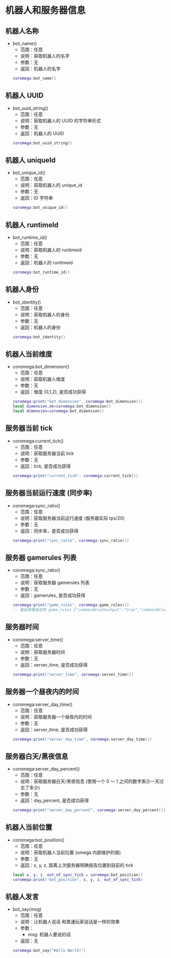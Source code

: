 # 机器人和服务器信息

## 机器人名称

- bot_name()
  - 范围：任意
  - 说明：获取机器人的名字
  - 参数：无
  - 返回：机器人的名字
  ```lua
  coromega:bot_name()
  ```

## 机器人 UUID

- bot_uuid_string()
  - 范围：任意
  - 说明：获取机器人的 UUID 的字符串形式
  - 参数：无
  - 返回：机器人的 UUID
  ```lua
  coromega:bot_uuid_string()
  ```

## 机器人 uniqueId

- bot_unique_id()
  - 范围：任意
  - 说明：获取机器人的 unique_id
  - 参数：无
  - 返回：ID 字符串
  ```lua
  coromega:bot_unique_id()
  ```

## 机器人 runtimeId

- bot_runtime_id()
  - 范围：任意
  - 说明：获取机器人的 runtimeid
  - 参数：无
  - 返回：机器人的 runtimeid
  ```lua
  coromega:bot_runtime_id()
  ```

## 机器人身份

- bot_identity()
  - 范围：任意
  - 说明：获取机器人的身份
  - 参数：无
  - 返回：机器人的身份
  ```lua
  coromega:bot_identity()
  ```

## 机器人当前维度

- coromega:bot_dimension()
  - 范围：任意
  - 说明：获取机器人维度
  - 参数：无
  - 返回：维度 (0,1,2), 是否成功获得
  ```lua
  coromega:print("bot_dimension", coromega:bot_dimension())
  local dimension,ok=coromega:bot_dimension()
  local dimension=coromega:bot_dimension()
  ```

## 服务器当前 tick

- coromega:current_tick()
  - 范围：任意
  - 说明：获取服务器当前 tick
  - 参数：无
  - 返回：tick, 是否成功获得
  ```lua
  coromega:print("current_tick", coromega:current_tick())
  ```

## 服务器当前运行速度 (同步率)

- coromega:sync_ratio()
  - 范围：任意
  - 说明：获取服务器当前运行速度 (服务器实际 tps/20)
  - 参数：无
  - 返回：同步率，是否成功获得
  ```lua
  coromega:print("sync_ratio", coromega:sync_ratio())
  ```

## 服务器 gamerules 列表

- coromega:sync_ratio()
  - 范围：任意
  - 说明：获取服务器 gamerules 列表
  - 参数：无
  - 返回：gamerules, 是否成功获得
  ```lua
  coromega:print("game_rules", coromega:game_rules())
  -- 看起来像是这样 game_rules {"commandblockoutput":"true","commandblocksenabled":"false","dodaylightcycle":"false","doentitydrops":"true","dofiretick":"true","doimmediaterespawn":"false","doinsomnia":"true","domobloot":"true","domobspawning":"true","dotiledrops":"true","doweathercycle":"false","drowningdamage":"true","falldamage":"true","firedamage":"true","freezedamage":"true","functioncommandlimit":"20000","keepinventory":"false","maxcommandchainlength":"131070","mobgriefing":"true","naturalregeneration":"true","pvp":"true","randomtickspeed":"2","respawnblocksexplode":"true","sendcommandfeedback":"true","showbordereffect":"true","showcoordinates":"true","showdeathmessages":"true","showtags":"true","spawnradius":"10","tntexplodes":"true"} true
  ```

## 服务器时间

- coromega:server_time()
  - 范围：任意
  - 说明：获取服务器时间
  - 参数：无
  - 返回：server_time, 是否成功获得
  ```lua
  coromega:print("server_time", coromega:server_time())
  ```

## 服务器一个昼夜内的时间

- coromega:server_day_time()
  - 范围：任意
  - 说明：获取服务器一个昼夜内的时间
  - 参数：无
  - 返回：server_time, 是否成功获得
  ```lua
  coromega:print("server_day_time", coromega:server_day_time())
  ```

## 服务器白天/黑夜信息

- coromega:server_day_percent()
  - 范围：任意
  - 说明：获取服务器白天/黑夜信息 (使用一个 0 ～ 1 之间的数字表示一天过去了多少)
  - 参数：无
  - 返回：day_percent, 是否成功获得
  ```lua
  coromega:print("server_day_percent", coromega:server_day_percent())
  ```

## 机器人当前位置

- coromega:bot_position()
  - 范围：任意
  - 说明：获取机器人当前位置 (omega 内部维护的值)
  - 参数：无
  - 返回：x, y, z, 距离上次服务器明确报告位置到目前的 tick
  ```lua
  local x, y, z, out_of_sync_tick = coromega:bot_position()
  coromega:print("bot_position", x, y, z, out_of_sync_tick)
  ```

## 机器人发言

- bot_say(msg)
  - 范围：任意
  - 说明：让机器人说话 和普通玩家说话是一样的效果
  - 参数：
    - msg: 机器人要说的话
  - 返回：无
  ```lua
  coromega:bot_say("Hello World!")
  ```
